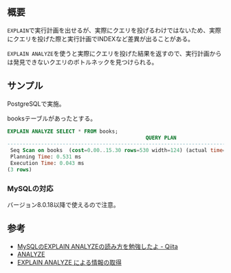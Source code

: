## 概要

`EXPLAIN`で実行計画を出せるが、実際にクエリを投げるわけではないため、実際にクエリを投げた際と実行計画でINDEXなど差異が出ることがある。

`EXPLAIN ANALYZE`を使うと実際にクエリを投げた結果を返すので、実行計画からは発見できないクエリのボトルネックを見つけられる。


## サンプル

PostgreSQLで実施。

booksテーブルがあったとする。

```sql
EXPLAIN ANALYZE SELECT * FROM books;
                                             QUERY PLAN
----------------------------------------------------------------------------------------------------
 Seq Scan on books  (cost=0.00..15.30 rows=530 width=124) (actual time=0.016..0.017 rows=2 loops=1)
 Planning Time: 0.531 ms
 Execution Time: 0.043 ms
(3 rows)
```

### MySQLの対応

バージョン8.0.18以降で使えるので注意。

## 参考

- [MySQLのEXPLAIN ANALYZEの読み方を勉強したよ \- Qiita](https://qiita.com/Nyokki/items/c2d95cb2a75d3c0acb64)
- [ANALYZE](https://www.postgresql.org/docs/current/sql-explain.html)
- [EXPLAIN ANALYZE による情報の取得
](https://dev.mysql.com/doc/refman/8.0/ja/explain.html#explain-analyze)
